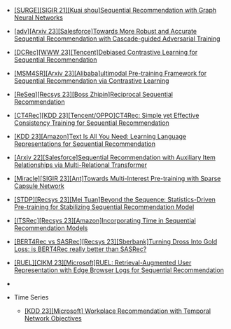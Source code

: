 - [[SURGE][SIGIR 21][Kuai shou]Sequential Recommendation with Graph Neural Networks](https://arxiv.org/abs/2106.14226)
- [[adv][Arxiv 23][Salesforce]Towards More Robust and Accurate Sequential Recommendation with Cascade-guided Adversarial Training](https://arxiv.org/abs/2304.05492)
- [[DCRec][WWW 23][Tencent]Debiased Contrastive Learning for Sequential Recommendation](https://arxiv.org/abs/2303.11780)
- [[MSM4SR][Arxiv 23][Alibaba]ultimodal Pre-training Framework for Sequential Recommendation via Contrastive Learning](https://arxiv.org/abs/2303.11879)
- [[ReSeq][Recsys 23][Boss Zhipin]Reciprocal Sequential Recommendation](https://arxiv.org/abs/2306.14712)
- [[CT4Rec][KDD 23][Tencent/OPPO]CT4Rec: Simple yet Effective Consistency Training for Sequential Recommendation](https://www.youtube.com/watch?v=pX3aQRqDgy8)
- [[KDD 23][Amazon]Text Is All You Need: Learning Language Representations for Sequential Recommendation](https://arxiv.org/abs/2305.13731)
- [[Arxiv 22][Salesforce]Sequential Recommendation with Auxiliary Item Relationships via Multi-Relational Transformer](https://arxiv.org/abs/2210.13572)
- [[Miracle][SIGIR 23][Ant]Towards Multi-Interest Pre-training with Sparse Capsule Network](https://dl.acm.org/doi/10.1145/3539618.3591778)
- [[STDP][Recsys 23][Mei Tuan]Beyond the Sequence: Statistics-Driven Pre-training for Stabilizing Sequential Recommendation Model](https://dl.acm.org/doi/pdf/10.1145/3604915.3608821)
- [[ITSRec][Recsys 23][Amazon]Incorporating Time in Sequential Recommendation Models](https://dl.acm.org/doi/pdf/10.1145/3604915.3608830)
- [[BERT4Rec vs SASRec][Recsys 23][Sberbank]Turning Dross Into Gold Loss: is BERT4Rec really better than
SASRec?](https://dl.acm.org/doi/pdf/10.1145/3604915.3610644)
- [[RUEL][CIKM 23][Microsoft]RUEL: Retrieval-Augmented User Representation with Edge Browser Logs for Sequential Recommendation](https://arxiv.org/pdf/2309.10469.pdf)
- 
  

- Time Series
  - [[KDD 23][Microsoft] Workplace Recommendation with Temporal Network Objectives](https://www.youtube.com/watch?v=5OWlKb81NlE)
